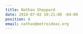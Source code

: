```yaml
---
title: Nathan Sheppard
date: 2018-07-02 10:21:00 -04:00
position: 6
email: nathan@metroideas.org
---
```


